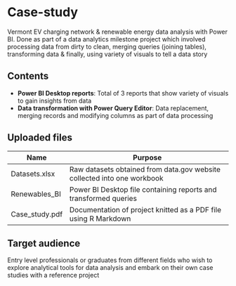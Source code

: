# Case-study
Vermont EV charging network &amp; renewable energy data analysis with Power BI. Done as part of a data analytics milestone project which involved processing
data from dirty to clean, merging queries (joining tables), transforming data & finally, using variety of visuals
to tell a data story

## Contents

* **Power BI Desktop reports**: Total of 3 reports that show variety of visuals to gain insights from data
*  **Data transformation with Power Query Editor**: Data replacement, merging records and modifying columns as part of data processing

## Uploaded files

Name | Purpose
------------ | -------------
Datasets.xlsx | Raw datasets obtained from data.gov website collected into one workbook
Renewables_BI | Power BI Desktop file containing reports and transformed queries
Case_study.pdf | Documentation of project knitted as a PDF file using R Markdown

## Target audience

Entry level professionals or graduates from different fields who wish to explore analytical tools for data analysis and embark on their own case studies with a reference project
